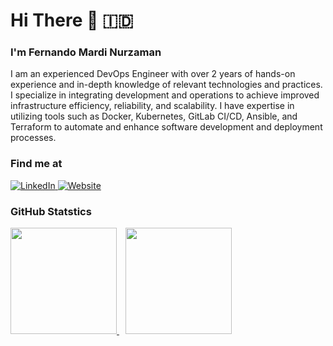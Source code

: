 # <b>Hi There :wave: :indonesia:</b>

### <b>I'm Fernando Mardi Nurzaman</b>

I am an experienced DevOps Engineer with over 2 years of hands-on experience and in-depth knowledge of relevant technologies and practices. I specialize in integrating development and operations to achieve improved infrastructure efficiency, reliability, and scalability. I have expertise in utilizing tools such as Docker, Kubernetes, GitLab CI/CD, Ansible, and Terraform to automate and enhance software development and deployment processes.

### Find me at

<p style="align: left">
  <a href="https://www.linkedin.com/in/fernandomardinurzaman/" target="_blank">
    <img alt="LinkedIn" src="https://img.shields.io/badge/linkedin-%230077B5.svg?&style=flat&logo=linkedin&logoColor=white" />
  </a> 
  <a href="https://dimasnugroho673.github.io/" target="_blank">
    <img alt="Website" src="https://img.shields.io/badge/Website-3b5998.svg?&style=flat&logo=google-chrome&logoColor=white" />
  </a> 
</p>

### GitHub Statstics

<p style="align: left">
    <a href="https://github.com/nandomardi23">
    <img height="170em" src="https://github-readme-stats-eight-theta.vercel.app/api/top-langs/?username=nandomardi23&layout=compact&langs_count=8&theme=buefy"/>
    <img style="margin-left: 10px" height="170em" src="https://github-readme-stats-eight-theta.vercel.app/api?username=dimasnugroho673&show_icons=true&theme=buefy&include_all_commits=true&count_private=true"/>
    </a>
</p>

</br>
